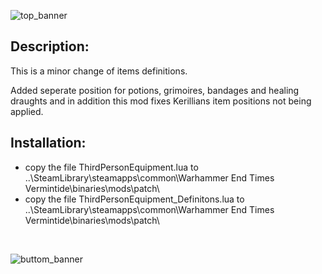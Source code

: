 ![top_banner](../../../../assets/banner-top.png)

## Description:
This is a minor change of items definitions.  

Added seperate position for potions, grimoires, bandages and healing draughts and in addition this mod fixes Kerillians item positions not being applied.

## Installation:
- copy the file ThirdPersonEquipment.lua to ..\SteamLibrary\steamapps\common\Warhammer End Times Vermintide\binaries\mods\patch\
- copy the file ThirdPersonEquipment_Definitons.lua to ..\SteamLibrary\steamapps\common\Warhammer End Times Vermintide\binaries\mods\patch\

<br/>

![buttom_banner](../../../../assets/banner-buttom.png)